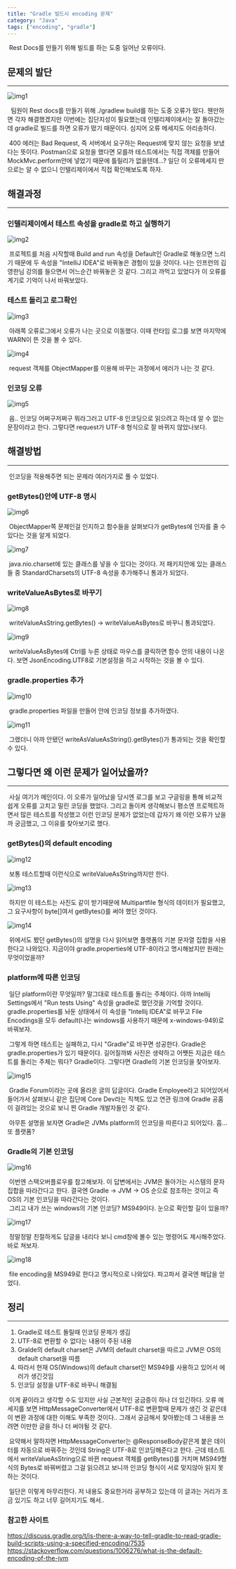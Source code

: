 ```yaml
---
title: "Gradle 빌드시 encoding 문제"
category: "Java"
tags: ["encoding", "gradle"]
---
```


&nbsp;Rest Docs를 만들기 위해 빌드를 하는 도중 일어난 오류이다.

## 문제의 발단
---

 ![img1](/assets/img/‎2025-04-03-gradle-encoding/img1.png)

&nbsp; 팀원이 Rest docs를 만들기 위해 ./gradlew build를 하는 도중 오류가 떴다. 웬만하면 각자 해결했겠지만 이번에는 집단지성이 필요했는데 인텔리제이에서는 잘 돌아갔는데 gradle로 빌드를 하면 오류가 떴기 때문이다. 심지어 오류 메세지도 아리송하다.   

&nbsp;400 에러는 Bad Request, 즉 서버에서 요구하는 Request에 맞지 않는 요청을 보냈다는 뜻이다. Postman으로 요청을 했다면 모를까 테스트에서는 직접 객체를 만들어 MockMvc.perform안에 넣었기 때문에 틀릴리가 없을텐데...? 일단 이 오류메세지 만으로는 알 수 없으니 인텔리제이에서 직접 확인해보도록 하자.

## 해결과정
---

### 인텔리제이에서 테스트 속성을 gradle로 하고 실행하기

![img2](/assets/img/‎2025-04-03-gradle-encoding/img2.png)

&nbsp;프로젝트를 처음 시작할때 Build and run 속성을 Default인 Gradle로 해놓으면 느리기 때문에 두 속성을 "IntelliJ IDEA"로 바꿔놓은 경험이 있을 것이다. 나는 인프런의 김영한님 강의를 들으면서 어느순간 바꿔놓은 것 같다. 그리고 까먹고 있었다가 이 오류를 계기로 기억이 나서 바꿔보았다.

### 테스트 돌리고 로그확인

![img3](/assets/img/‎2025-04-03-gradle-encoding/img3.png)

&nbsp;아래쪽 오류로그에서 오류가 나는 곳으로 이동했다. 이때 런타임 로그를 보면 마지막에 WARN이 뜬 것을 볼 수 있다.

![img4](/assets/img/‎2025-04-03-gradle-encoding/img4.png)

&nbsp;request 객체를 ObjectMapper를 이용해 바꾸는 과정에서 에러가 나는 것 같다. 

### 인코딩 오류

![img5](/assets/img/‎2025-04-03-gradle-encoding/img5.png)

&nbsp;음.. 인코딩 어쩌구저쩌구 뭐라그러고 UTF-8 인코딩으로 읽으려고 하는데 알 수 없는 문장이라고 한다. 그렇다면 request가 UTF-8 형식으로 잘 바뀌지 않았나보다. 

## 해결방법
---

&nbsp;인코딩을 적용해주면 되는 문제라 여러가지로 풀 수 있었다.

### getBytes()안에 UTF-8 명시

![img6](/assets/img/‎2025-04-03-gradle-encoding/img6.png)

&nbsp;ObjectMapper쪽 문제인걸 인지하고 함수들을 살펴보다가 getBytes에 인자를 줄 수 있다는 것을 알게 되었다.

![img7](/assets/img/‎2025-04-03-gradle-encoding/img7.png)

&nbsp;java.nio.charset에 있는 클래스를 넣을 수 있다는 것이다. 저 패키지안에 있는 클래스들 중 StandardCharsets의 UTF-8 속성을 추가해주니 통과가 되었다.

### writeValueAsBytes로 바꾸기

![img8](/assets/img/‎2025-04-03-gradle-encoding/img8.png)

&nbsp;writeValueAsString.getBytes() -> writeValueAsBytes로 바꾸니 통과되었다.

![img9](/assets/img/‎2025-04-03-gradle-encoding/img9.png)

&nbsp;writeValueAsBytes에 Ctrl를 누른 상태로 마우스를 클릭하면 함수 안의 내용이 나온다. 보면 JsonEncoding.UTF8로 기본설정을 하고 시작하는 것을 볼 수 있다.

### gradle.properties 추가

![img10](/assets/img/‎2025-04-03-gradle-encoding/img10.png)

&nbsp;gradle.properties 파일을 만들어 안에 인코딩 정보를 추가하였다.

![img11](/assets/img/‎2025-04-03-gradle-encoding/img11.png)

&nbsp;그랬더니 아까 안됐던 writeAsValueAsString().getBytes()가 통과되는 것을 확인할 수 있다.

## 그렇다면 왜 이런 문제가 일어났을까?
---

&nbsp;사실 여기가 메인이다. 이 오류가 일어났을 당시엔 로그를 보고 구글링을 통해 비교적 쉽게 오류를 고치고 밀린 코딩을 했었다. 그리고 돌이켜 생각해보니 평소엔 프로젝트하면서 많은 테스트를 작성했고 이런 인코딩 문제가 없었는데 갑자기 왜 이런 오류가 났을까 궁금했고, 그 이유를 찾아보기로 했다. 

### getBytes()의 default encoding

![img12](/assets/img/‎2025-04-03-gradle-encoding/img12.png)

&nbsp;보통 테스트할때 이런식으로 writeValueAsString까지만 한다.

![img13](/assets/img/‎2025-04-03-gradle-encoding/img13.png)

&nbsp;하지만 이 테스트는 사진도 같이 받기때문에 Multipartfile 형식의 데이터가 필요했고, 그 요구사항이 byte[]여서 getBytes()를 써야 했던 것이다.

![img14](/assets/img/‎2025-04-03-gradle-encoding/img14.png)

&nbsp;위에서도 봤던 getBytes()의 설명을 다시 읽어보면 플랫폼의 기본 문자열 집합을 사용한다고 나와있다. 지금이야 gradle.properties에 UTF-8이라고 명시해놨지만 원래는 무엇이었을까?

### platform에 따른 인코딩

&nbsp;일단 platform이란 무엇일까? 말그대로 테스트를 돌리는 주체이다. 아까 Intellij Settings에서 "Run tests Using" 속성을 gradle로 했던것을 기억할 것이다. gradle.properties를 놔둔 상태에서 이 속성을 "Intellij IDEA"로 바꾸고 File Encodings을 모두 default(나는 windows를 사용하기 때문에 x-windows-949)로 바꿔보자.   

&nbsp;그렇게 하면 테스트는 실패하고, 다시 "Gradle"로 바꾸면 성공한다. Gradle은 gradle.properties가 있기 때문이다. 길어질까봐 사진은 생략하고 어쨋든 지금은 테스트를 돌리는 주체는 뭐다? Gradle이다. 그렇다면 Gradle의 기본 인코딩을 찾아보자.

![img15](/assets/img/‎2025-04-03-gradle-encoding/img15.png)

&nbsp;Gradle Forum이라는 곳에 올라온 글의 답글이다. Gradle Employee라고 되어있어서 들어가서 살펴보니 같은 집단에 Core Dev라는 직책도 있고 연관 링크에 Gradle 공홈이 걸려있는 것으로 보니 찐 Gradle 개발자들인 것 같다.   

&nbsp;아무튼 설명을 보자면 Gradle은 JVMs platform의 인코딩을 따른다고 되어있다. 흠... 또 플랫폼?

### Gradle의 기본 인코딩

![img16](/assets/img/‎2025-04-03-gradle-encoding/img16.png)


&nbsp;이번엔 스택오버플로우를 참고해보자. 이 답변에서는 JVM은 돌아가는 시스템의 문자집합을 따라간다고 한다. 결국엔 Gradle -> JVM -> OS 순으로 참조하는 것이고 즉 OS의 기본 인코딩을 따라간다는 것이다.   
&nbsp;그리고 내가 쓰는 windows의 기본 인코딩? MS949이다. 눈으로 확인할 길이 있을까?
 
![img17](/assets/img/‎2025-04-03-gradle-encoding/img17.png)

&nbsp;정말정말 친절하게도 답글을 내리다 보니 cmd창에 볼수 있는 명령어도 제시해주었다. 바로 쳐보자.

![img18](/assets/img/‎2025-04-03-gradle-encoding/img18.png)

&nbsp;file encoding을 MS949로 한다고 명시적으로 나와있다. 파고파서 결국엔 해답을 얻었다.

## 정리
---

1. Gradle로 테스트 돌릴때 인코딩 문제가 생김
2. UTF-8로 변환할 수 없다는 내용이 주된 내용
3. Gralde의 default charset은 JVM의 default charset을 따르고 JVM은 OS의 default charset을 따름
4. 따라서 현재 OS(Windows)의 default charset인 MS949를 사용하고 있어서 에러가 생긴것임
5. 인코딩 설정을 UTF-8로 바꾸니 해결됨

&nbsp;이게 끝이라고 생각할 수도 있지만 사실 근본적인 궁금증이 하나 더 있긴하다. 오류 메세지를 보면 HttpMessageConverter에서 UTF-8로 변환할때 문제가 생긴 것 같은데 이 변환 과정에 대한 이해도 부족한 것이다.. 그래서 궁금해서 찾아봤는데 그 내용을 쓰려면 이만한 글을 하나 더 써야될 것 같다.   

&nbsp;요약해서 말하자면 HttpMessageConverter는 @ResponseBody같은게 붙은 데이터를 자동으로 바꿔주는 것인데 String은 UTF-8로 인코딩해준다고 한다. 근데 테스트에서 writeValueAsString으로 바뀐 request 객체를 getBytes()를 거치며 MS949형식의 Bytes로 바꿔버렸고 그걸 읽으려고 보니까 인코딩 형식이 서로 맞지않아 읽지 못하는 것이다.   

&nbsp;일단은 이렇게 마무리한다. 저 내용도 중요한거라 공부하고 있는데 이 글과는 거리가 조금 있기도 하고 너무 길어지기도 해서..

### 참고한 사이트

https://discuss.gradle.org/t/is-there-a-way-to-tell-gradle-to-read-gradle-build-scripts-using-a-specified-encoding/7535
https://stackoverflow.com/questions/1006276/what-is-the-default-encoding-of-the-jvm
